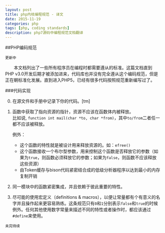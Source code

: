 ```yaml
---
layout: post
title: php内核编程规范 - 译文
date: 2015-11-19
categories: php
tags: [php, coding standards]
description: php7源码中编程规范文档翻译
---
```


##PHP编码规范

`更新中`

　　本文档列出了一些所有程序员在编程时都需要遵从的标准。这篇文档直到PHP v3.0开发后期才被添加进来，代码库也并没有完全遵从这个编码规范，但是正在朝标准化发展。直到进入PHP5，已经有很多代码按照规范重新编写过了。<br>
	
###代码实现

0.  在源文件和手册中记录下你的代码。[tm]<br>
1.  函数中获取了指向资源的指针，资源不应该在函数体内被释放。<br>比如说, `function int mail(char *to, char *from)`，其中`to/from`二者任一都不应该被释放。<br>

    例外：

    - 这个函数的特性就是被设计用来释放资源的。如：`efree()`
    - 这个函数接收一个布尔型参数，用来控制这个函数是否释放它的参数（如果为`true`，则函数必须释放它的参数；如果为`false`，则函数不应该释放这些资源）
    - 由Token缓存与bison代码紧密结合成的低级分析器程序以达到最小的内存复制开销

2.  同一模块中的函数紧密集成，并且依赖于彼此重要的特性。<br>
3.  尽可能的使用宏定义（definitions & macros），以便让常量都有个有意义的名字并且操作起来更容易熟练。这条规范只有`0`和`1`分别表示`false`和`true`的时候例外。任何其他使用数字常量来描述不同的特性或者操作时，都应该通过`#define`来使用。

`未完待续`
